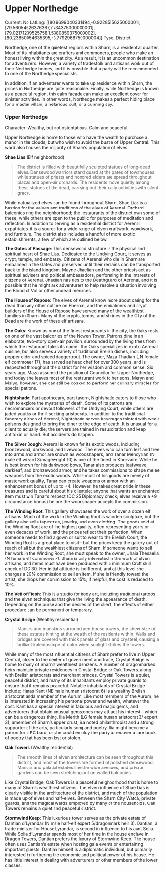 # Upper Northedge

Current: No
LatLng: [[80.9699040331494,-0.9228515625000001],[79.56054626376367,7.734375000000001],[79.02171239525758,1.5380859375000002],[80.23850054635395,-3.7792968750000004]]
Type: District

Northedge, one of the quietest regions within Sharn, is a residential quarter. Most of its inhabitants are crafters and commoners, people who make an honest living within the great city. As a result, it is an uncommon destination for adventurers. However, a variety of tradesfolk and artisans work out of their Northedge homes, and it is possible that a party will be recommended to one of the Northedge specialists.

In addition, if an adventurer wants to take up residence within Sharn, the prices in Northedge are quite reasonable. Finally, while Northedge is known as a peaceful region, this calm facade can make an excellent cover for sinister activities. In other words, Northedge makes a perfect hiding place for a master villain, a nefarious cult, or a cunning spy.

### **Upper Northedge**

Character: Wealthy, but not ostentatious. Calm and peaceful.

Upper Northedge is home to those who have the wealth to purchase a manor in the clouds, but who wish to avoid the bustle of Upper Central. This ward also houses the majority of Sharn’s population of elves.

**Shae Lias** (Elf neighborhood)

> The district is filled with beautifully sculpted statues of long-dead elves. Densewood warriors stand guard at the gates of townhouses, while statues of priests and honored elders are spread throughout plazas and open-air orchards. The residents move quietly among these statues of the dead, carrying out their daily activities with silent grace.
> 

While naturalized elves can be found throughout Sharn, Shae Lias is a bastion for the values and traditions of the elves of Aerenal. Orchard balconies ring the neighborhood; the restaurants of the district own some of these, while others are open to the public for purposes of meditation and reflection. In addition to serving as a residential district for Aerenal expatriates, it is a source for a wide range of elven craftwork, woodwork, and furniture. The district also includes a handful of more exotic establishments, a few of which are outlined below.

**The Gates of Passage**: This densewood structure is the physical and spiritual heart of Shae Lias. Dedicated to the Undying Court, it serves as crypt, temple, and embassy. Citizens of Aerenal who die in Sharn are embalmed in the Gates and preserved until their remains can be transported back to the island kingdom. Mayne Jhaelian and the other priests act as spiritual advisers and political ambassadors, performing in the interests of citizens of Aerenal. Jhaelian has ties to the Deathguard of Aerenal, and it is possible that he might ask adventurers to help resolve a situation involving the Blood of Vol or other undead menaces.

**The House of Repose**: The elves of Aerenal know more about caring for the dead than any other culture on Eberron, and the embalmers and crypt builders of the House of Repose have served many of the wealthiest families in Sharn. Many of the crypts, tombs, and shrines in the City of the Dead are the work of these elf artisans.

**The Oaks**: Known as one of the finest restaurants in the city, the Oaks rests on one of the vast balconies of the Nowen Tower. Patrons dine in an elaborate, two-story open-air pavilion, surrounded by the living trees from which the restaurant takes its name. The Oaks specializes in exotic Aerenal cuisine, but also serves a variety of traditional Brelish dishes, including pepper cider and spiced daggertrout. The owner, Maza Thadian (LN female elf commoner 17), has served as head chef for over 300 years, and is respected throughout the district for her wisdom and common sense. Six years ago,
Maza assumed the position of Councilor for Upper Northedge, and today she leaves most of the restaurant work to her sons, Meryn and Malys; however, she can still be coaxed to perform her culinary miracles for special patrons.

**Nightshade**: Part apothecary, part tavern, Nightshade caters to those who wish to explore the mysteries of death. Some of its patrons are necromancers or devout followers of the Undying Court, while others are jaded youths or thrill-seeking aristocrats. In addition to the traditional funerary dishes of Aerenal, Nightshade serves beverages tainted with weak poisons designed to bring the diner to the edge of death. It is unusual for a client to actually die; the servers are trained in resuscitation and keep antitoxin on hand. But accidents do happen.

**The Silver Bough**: Aerenal is known for its exotic woods, including bronzewood, darkwood, and livewood. The elves who can turn leaf and tree into arms and armor are known as woodshapers, and Tanar Mendyrian (N male elf wizard 3/magewright 10) is one of the finest in Khorvaire. While he is best known for his darkwood bows, Tanar also produces leafweave, darkleaf, and bronzewood armor, and he takes commissions to shape melee weapons from the exotic woods. While most of his goods are merely of masterwork quality, Tanar can create weapons or armor with an enhancement bonus of up to +4. However, he takes great pride in these treasures and is careful about his clientele; anyone that wants an enchanted item must win Tanar’s respect (DC 25 Diplomacy check; elves receive a +9 circumstance bonus) before the woodshaper accepts the commission.

**The Winding Root**: This gallery showcases the work of over a dozen elf artisans. Much of the work in the Winding Root is wooden sculpture, but the gallery also sells tapestries, jewelry, and even clothing. The goods sold at the Winding Root are of the highest quality, often representing years or even decades of work, and the prices reflect their perfection. When someone needs to find a gown or suit to wear to the Brelish Court, the Winding Root is a great place to visit—but the prices keep the gallery out of reach of all but the wealthiest citizens of Sharn.
If someone wants to sell her work in the Winding Root, she must speak to the owner, Jhaia Thesaelia (N female elf commoner 7). Jhaia is only interested in the work of elven artisans, and items must have been produced with a minimum Craft skill check of DC 30. Her initial attitude is indifferent, and at this level she charges a 20% commission to sell an item. If she is friendly toward the artist, she drops her commission to 15%; if helpful, the cost is reduced to 10%.

**The Veil of Flesh**: This is a studio for body art, including traditional tattoos and the elven techniques that give the living the appearance of death. Depending on the purse and the desires of the client, the effects of either procedure can be
permanent or temporary.

**Crystal Bridge** (Wealthy residential)

> Manors and mansions surround penthouse towers, the sheer size of these estates hinting at the wealth of the residents within. Walls and bridges are covered with thick panels of glass and crysteel, causing a brilliant kaleidoscope of color when sunlight strikes the towers.
> 

While many of the most influential citizens of Sharn prefer to live in Upper Central, closer to the center of government and trade, Crystal Bridge is home to many of Sharn’s wealthiest denizens. A number of dragonmarked heirs maintain private residences in Crystal Bridge or Oak Towers, along with Brelish aristocrats and merchant princes. Crystal Towers is a quiet, peaceful district, and many of its inhabitants employ private guards to ensure that it remains peaceful.
Notable inhabitants of Crystal Bridge include:
Haras Kant (NE male human aristocrat 6) is a wealthy Brelish aristocrat anda member of the Aurum. Like most members of the Aurum, he is interested in increasing his personal power and wealth, whatever the cost. Kant has a special interest in fabulous and magic gems, and adventurers that obtain unusual gemstones may attract his interest—which can be a dangerous thing.
Ilia Merith (LG female human aristocrat 3/ expert 3), amember of Sharn’s upper crust, isa noted philanthropist and a strong supporter of the arts, particularly song and poetry. Ilia might become a patron for a PC bard, or she could employ the party to recover a rare book of poetry that has been lost or stolen.

**Oak Towers** (Wealthy residential)

> The smooth lines of elven architecture can be seen throughout this district, and most of the towers are formed of polished densewood. Manors and palatial estates line the wide avenues, and private gardens can be seen stretching out on walled balconies.
> 

Like Crystal Bridge, Oak Towers is a peaceful neighborhood that is home to many of Sharn’s wealthiest citizens. The elven influence of Shae Lias is clearly visible in the architecture of the district, and much of the population is made up of elves and half-elves. Between the Sharn City Watch, private guards, and the magical wards employed by many of the households, Oak Towers remains a quiet and peaceful district.

**Stormwind Keep**: This luxurious tower serves as the private estate of Dantian d’Lyrandar (N male half-elf expert 5/dragonmark heir 3). Dantian, a trade minister for House Lyrandar, is second in influence to his aunt Solia. While Solia d’Lyrandar spends most of her time in the house enclave in Dragon Towers, Dantian prefers the luxury of Stormwind Keep. The house often uses Dantian’s estate when hosting gala events or entertaining important guests. Dantian himself is a diplomatic individual, but primarily interested in furthering the economic and political power of his house. He has little interest in dealing with adventurers or other members of the lower classes.